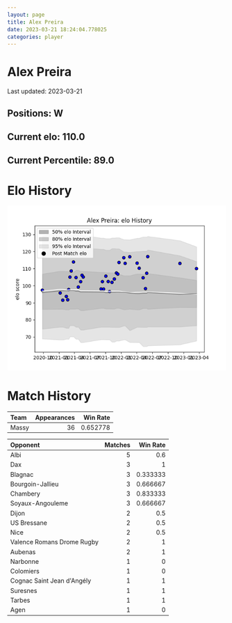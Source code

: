```yaml
---  
layout: page  
title: Alex Preira  
date: 2023-03-21 18:24:04.778025  
categories: player  
---
```

# Alex Preira


Last updated: 2023-03-21
## Positions: W

## Current elo: 110.0

## Current Percentile: 89.0

# Elo History


![elo history](history_AlexPreira.png)
# Match History


| Team   |   Appearances |   Win Rate |
|:-------|--------------:|-----------:|
| Massy  |            36 |   0.652778 |

| Opponent                   |   Matches |   Win Rate |
|:---------------------------|----------:|-----------:|
| Albi                       |         5 |   0.6      |
| Dax                        |         3 |   1        |
| Blagnac                    |         3 |   0.333333 |
| Bourgoin-Jallieu           |         3 |   0.666667 |
| Chambery                   |         3 |   0.833333 |
| Soyaux-Angouleme           |         3 |   0.666667 |
| Dijon                      |         2 |   0.5      |
| US Bressane                |         2 |   0.5      |
| Nice                       |         2 |   0.5      |
| Valence Romans Drome Rugby |         2 |   1        |
| Aubenas                    |         2 |   1        |
| Narbonne                   |         1 |   0        |
| Colomiers                  |         1 |   0        |
| Cognac Saint Jean d'Angély |         1 |   1        |
| Suresnes                   |         1 |   1        |
| Tarbes                     |         1 |   1        |
| Agen                       |         1 |   0        |